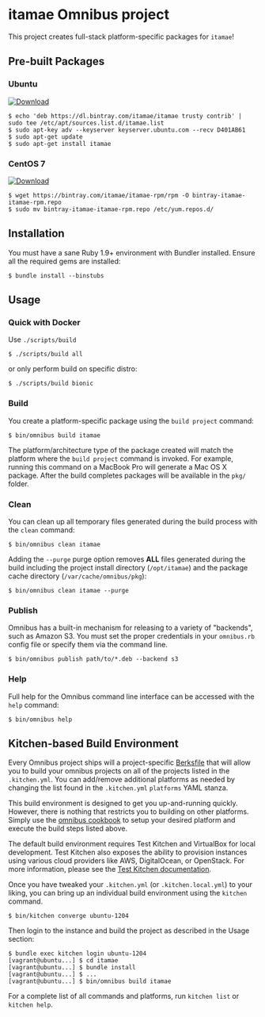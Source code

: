 itamae Omnibus project
======================

This project creates full-stack platform-specific packages for
`itamae`!

Pre-built Packages
------------------

### Ubuntu

[ ![Download](https://api.bintray.com/packages/itamae/itamae/itamae/images/download.svg) ](https://bintray.com/itamae/itamae/itamae/_latestVersion)

```
$ echo 'deb https://dl.bintray.com/itamae/itamae trusty contrib' | sudo tee /etc/apt/sources.list.d/itamae.list
$ sudo apt-key adv --keyserver keyserver.ubuntu.com --recv D401AB61
$ sudo apt-get update
$ sudo apt-get install itamae
```

### CentOS 7

[ ![Download](https://api.bintray.com/packages/itamae/itamae-rpm/itamae/images/download.svg) ](https://bintray.com/itamae/itamae-rpm/itamae/_latestVersion)

```
$ wget https://bintray.com/itamae/itamae-rpm/rpm -O bintray-itamae-itamae-rpm.repo
$ sudo mv bintray-itamae-itamae-rpm.repo /etc/yum.repos.d/
```

Installation
------------
You must have a sane Ruby 1.9+ environment with Bundler installed. Ensure all
the required gems are installed:

```shell
$ bundle install --binstubs
```

Usage
-----

### Quick with Docker

Use `./scripts/build`

```
$ ./scripts/build all
```

or only perform build on specific distro:

```
$ ./scripts/build bionic
```

### Build

You create a platform-specific package using the `build project` command:

```shell
$ bin/omnibus build itamae
```

The platform/architecture type of the package created will match the platform
where the `build project` command is invoked. For example, running this command
on a MacBook Pro will generate a Mac OS X package. After the build completes
packages will be available in the `pkg/` folder.

### Clean

You can clean up all temporary files generated during the build process with
the `clean` command:

```shell
$ bin/omnibus clean itamae
```

Adding the `--purge` purge option removes __ALL__ files generated during the
build including the project install directory (`/opt/itamae`) and
the package cache directory (`/var/cache/omnibus/pkg`):

```shell
$ bin/omnibus clean itamae --purge
```

### Publish

Omnibus has a built-in mechanism for releasing to a variety of "backends", such
as Amazon S3. You must set the proper credentials in your `omnibus.rb` config
file or specify them via the command line.

```shell
$ bin/omnibus publish path/to/*.deb --backend s3
```

### Help

Full help for the Omnibus command line interface can be accessed with the
`help` command:

```shell
$ bin/omnibus help
```

Kitchen-based Build Environment
-------------------------------
Every Omnibus project ships will a project-specific
[Berksfile](http://berkshelf.com/) that will allow you to build your omnibus projects on all of the projects listed
in the `.kitchen.yml`. You can add/remove additional platforms as needed by
changing the list found in the `.kitchen.yml` `platforms` YAML stanza.

This build environment is designed to get you up-and-running quickly. However,
there is nothing that restricts you to building on other platforms. Simply use
the [omnibus cookbook](https://github.com/opscode-cookbooks/omnibus) to setup
your desired platform and execute the build steps listed above.

The default build environment requires Test Kitchen and VirtualBox for local
development. Test Kitchen also exposes the ability to provision instances using
various cloud providers like AWS, DigitalOcean, or OpenStack. For more
information, please see the [Test Kitchen documentation](http://kitchen.ci).

Once you have tweaked your `.kitchen.yml` (or `.kitchen.local.yml`) to your
liking, you can bring up an individual build environment using the `kitchen`
command.

```shell
$ bin/kitchen converge ubuntu-1204
```

Then login to the instance and build the project as described in the Usage
section:

```shell
$ bundle exec kitchen login ubuntu-1204
[vagrant@ubuntu...] $ cd itamae
[vagrant@ubuntu...] $ bundle install
[vagrant@ubuntu...] $ ...
[vagrant@ubuntu...] $ bin/omnibus build itamae
```

For a complete list of all commands and platforms, run `kitchen list` or
`kitchen help`.
